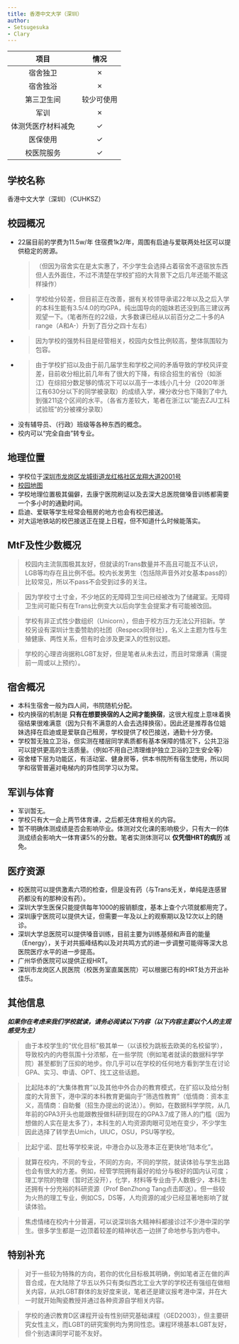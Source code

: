 ```yaml
---
title: 香港中文大学（深圳）
author: 
- Setsugesuka
- Clary
---
```


|        项目        |    情况    |
| :----------------: | :--------: |
|      宿舍独卫      |     ✗      |
|      宿舍独浴      |     ✗      |
|     第三卫生间     | 较少可使用 |
|        军训        |     ✗      |
| 体测凭医疗材料减免 |     ✓      |
|      医保使用      |     ✓      |
|     校医院服务     |     ✓      |

## 学校名称

香港中文大学（深圳）（CUHKSZ）

## 校园概况

- 22届目前的学费为11.5w/年 住宿费1k2/年，周围有启迪与爱联两处社区可以提供稳定的房源。
    >（但因为宿舍实在是太实惠了，不少学生会选择占着宿舍不退宿放东西但人去外面住，不过不清楚在学校扩招的大背景下之后几年还能不能这样操作）
- > 学校给分较差，但目前正在改善，据有关校领导承诺22年以及之后入学的本科生能有3.5/4.0的均GPA，纯出国导向的姐妹若还没到高三建议再观望一下。（笔者所在的22级，大多数课已经从以前百分之二十多的A range（A和A-）升到了百分之四十左右）
- > 因为学校的强势科目是经管相关，校园内女性比例较高，整体氛围较为包容。
- > 由于学校扩招以及由于前几届学生和学校之间的矛盾导致的学校风评变差，目前收分相比前几年有了很大的下降，有综合招生的省份（如浙江）在综招分数足够的情况下可以以高于一本线小几十分（2020年浙江有630分以下的同学被录取）的成绩入学，裸分收分也下降到了中九到强211这个区间的水平。（各省方差较大，笔者在浙江以“能去ZJU工科试验班”的分被裸分录取）
- 没有辅导员、（行政）班级等各种东西的概念。
- 校内可以“完全自由”转专业。

## 地理位置

- 学校位于[深圳市龙岗区龙城街道龙红格社区龙翔大道2001号](https://amap.com/place/B0FFF4H4MQ)
- [校园地图](https://www.cuhk.edu.cn/zh-hans/page/4908 "cuhksz")
- 学校地理位置极其偏僻，去康宁医院刷证以及去深大总医院做嗓音训练都需要一个多小时的通勤时间。
- 启迪、爱联等学生经常会租房的地方也会有校巴接送。
- 对大运地铁站的校巴接送正在提上日程，但不知道什么时候能落实。

## MtF及性少数概况

> 校园内主流氛围极其友好，但就读的Trans数量并不高且可能互不认识，LGB等均存在且比例不低。校内长发男生（包括除声音外对女基本pass的）比较常见，所以不pass不会受到过多的关注。

> 因为学校寸土寸金，不少地区的无障碍卫生间已经被改为了储藏室。无障碍卫生间可能只有在Trans比例变大以后向学生会提案才有可能被改回。

> 学校有非正式性少数组织（Unicorn），但由于校方压力无法公开招新。学校另设有深圳计生委赞助的社团（Respecx同伴社），名义上主题为性与生殖健康、两性关系，但有时会涉及更深入的性别议题。

> 学校的心理咨询据称LGBT友好，但是笔者从未去过，而且时常爆满（需提前一周或以上预约）。

## 宿舍概况

- 本科生宿舍一般为四人间，书院随机分配。
- 校内换宿的机制是 **只有在想要换宿的人之间才能换宿**，这很大程度上意味着换宿结果很难满意（因为只有不满意的人会去选择换宿）。因此还是推荐各位姐妹选择在启迪或是爱联自己租房，学校提供了校巴接送，通勤十分方便。
- 学校暂无独立卫浴，但实测在楼层同学素质都有基本保障的情况下，公共卫浴可以提供更高的生活质量。（例如不用自己清理维护独立卫浴的卫生安全等）
- 宿舍楼下层为功能区，有活动室、健身房等，供本书院所有宿生使用，所以同学和宿管普遍对电梯内的异性同学习以为常。
  
## 军训与体育

- 军训暂无。
- 学校只有大一会上两节体育课，之后都无体育相关的内容。
- 暂不明确体测成绩是否会影响毕业。体测对文化课的影响极少，只有大一的体测成绩会影响大一体育课5%的分数。笔者实测体测可以 **仅凭借HRT的病历** 减免。

## 医疗资源

- 校医院可以提供激素六项的检查，但是没有药（与Trans无关，单纯是连感冒药都没有的那种没有药）。
- 深圳大学生医保只能提供每年1000的报销额度，基本上查个六项就都用完了。
- 深圳康宁医院可以提供大证，但需要一年及以上的观察期以及12次以上的随诊。
- 深圳大学总医院可以提供嗓音训练，目前主要为训练基频和声音的能量（Energy），关于对共振峰结构以及对共鸣方式的进一步调整可能得等深大总医院医疗水平的进一步提高。
- 广州华侨医院可以提供正规HRT。
- 深圳市龙岗区人民医院（校医务室直属医院）可以根据已有的HRT处方开出补佳乐。

## 其他信息

***如果你在考虑来我们学校就读，请务必阅读以下内容（以下内容主要以个人的主观感受为主）***

> 由于本校学生的“优化目标”极其单一（以该校为跳板去欧美的名校留学），导致校内的内卷氛围十分浓郁，在一些学院（例如笔者就读的数据科学学院）甚至都到了压抑的地步。你几乎可以在学校的任何地方看到学生在讨论GPA、实习、申请、OPT、找工这些话题。

> 比起陆本的“大集体教育”以及其他中外合办的教育模式，在扩招以及给分制度的大背景下，港中深的本科教育更偏向于“筛选性教育”（低情商：资本主义，高情商：自助餐（招生办提出的说法））。例如，在数据科学学院，从几年前的GPA3开头也能跟教授做科研到现在的GPA3.7成了筛人的门槛（因为想做的人实在是太多了），本科生的人均资源肉眼可见地在变少，不少学生因此选择了转学去Umich，UIUC，OSU，PSU等学校。

> 比起宁诺、昆杜等学校来说，中港合办以及港本正在更快地“陆本化”。

> 就算在校内，不同的专业，不同的方向，不同的学院，就读体验与学生出路也会有很大的方差。例如，经管学院拥有最好的给分与极好的国内认可度；理工学院的物理（暂时还没开），化学，材料等专业由于人数极少，本科生还拥有十分充裕的科研资源（Prof BenZhong Tang点击即送）。但一些较为火热的理工专业，例如CS，DS等，人均资源的减少已经显著地影响了就读体验。

> 焦虑情绪在校内十分普遍，可以说深圳各大精神科都接诊过不少港中深的学生。很多学生都是一边顶着较差的精神状态一边拼了命地参与到内卷中。
  
## 特别补充

> 对于一些较为特殊的方向，若你的优化目标极其明确，例如笔者正在做的声音合成，在大陆除了华五以外只有类似西北工业大学的学校还有强组在做相关内容，从对LGBT群体的友好度来说，笔者还是建议报考港中深，并在大一时就开始陶瓷教授并通过各种资源自学相关内容。

> 学校的通识教育D区课程开设有性别研究基础课程（GED2003），但主要研究女性主义，而LGBT的研究案例均为男同性恋。课程环境基本LGBT友好，但个别选课同学可能不友好。
